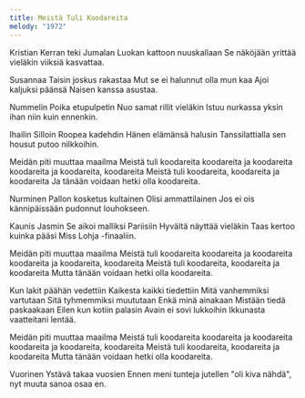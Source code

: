 ```yaml
---
title: Meistä Tuli Koodareita
melody: "1972"
---
```


Kristian
Kerran teki Jumalan
Luokan kattoon nuuskallaan
Se näköjään yrittää vieläkin
viiksiä kasvattaa.

Susannaa
Taisin joskus rakastaa
Mut se ei halunnut olla mun
kaa
Ajoi kaljuksi päänsä
Naisen kanssa asustaa.

Nummelin
Poika etupulpetin
Nuo samat rillit vieläkin
Istuu nurkassa yksin ihan niin
kuin ennenkin.

Ihailin
Silloin Roopea kadehdin
Hänen elämänsä halusin
Tanssilattialla sen housut putoo
nilkkoihin.

Meidän piti muuttaa maailma
Meistä tuli koodareita
koodareita ja koodareita
koodareita ja koodareita,
koodareita
Meistä tuli koodareita,
koodareita ja koodareita
Ja tänään voidaan hetki olla
koodareita.

Nurminen
Pallon kosketus kultainen
Olisi ammattilainen
Jos ei ois kännipäissään
pudonnut louhokseen.

Kaunis Jasmin
Se aikoi malliksi Pariisiin
Hyvältä näyttää vieläkin
Taas kertoo kuinka pääsi Miss
Lohja -finaaliin.

Meidän piti muuttaa maailma
Meistä tuli koodareita
koodareita ja koodareita
koodareita ja koodareita,
koodareita
Meistä tuli koodareita,
koodareita ja koodareita
Mutta tänään voidaan hetki olla
koodareita.

Kun lakit päähän vedettiin
Kaikesta kaikki tiedettiin
Mitä vanhemmiksi vartutaan
Sitä tyhmemmiksi muututaan
Enkä minä ainakaan
Mistään tiedä paskaakaan
Eilen kun kotiin palasin
Avain ei sovi lukkoihin
Ikkunasta vaatteitani lentää.

Meidän piti muuttaa maailma
Meistä tuli koodareita
koodareita ja koodareita
koodareita ja koodareita,
koodareita
Meistä tuli koodareita,
koodareita ja koodareita
Mutta tänään voidaan hetki olla
koodareita.

Vuorinen
Ystävä takaa vuosien
Ennen meni tunteja jutellen
"oli kiva nähdä", nyt muuta
sanoa osaa en.

